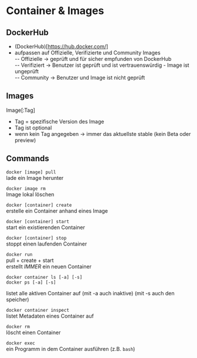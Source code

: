 # Container & Images

## DockerHub
- (DockerHub)[https://hub.docker.com/]  
- aufpassen auf Offizielle, Verifizierte und Community Images  
-- Offizielle -> geprüft und für sicher empfunden von DockerHub  
-- Verifiziert -> Benutzer ist geprüft und ist vertrauenswürdig - Image ist ungeprüft  
-- Community -> Benutzer und Image ist nicht geprüft  
  
## Images
Image[:Tag]  
- Tag = spezifische Version des Image
- Tag ist optional
- wenn kein Tag angegeben -> immer das aktuellste stable (kein Beta oder preview)  
  
## Commands
```docker [image] pull```  
lade ein Image herunter  
  
```docker image rm```  
Image lokal löschen  
  
```docker [container] create```  
erstelle ein Container anhand eines Image
  
```docker [container] start```  
start ein existierenden Container  
  
```docker [container] stop```  
stoppt einen laufenden Container
  
```docker run```  
pull + create + start  
erstellt *IMMER* ein neuen Container  
  
```
docker container ls [-a] [-s]
docker ps [-a] [-s]
```
listet alle aktiven Container auf (mit -a auch inaktive) (mit -s auch den speicher)  

```docker container inspect```  
listet Metadaten eines Container auf  

```docker rm```  
löscht einen Container  
  
```docker exec```  
ein Programm in dem Container ausführen (z.B. `bash`)  
